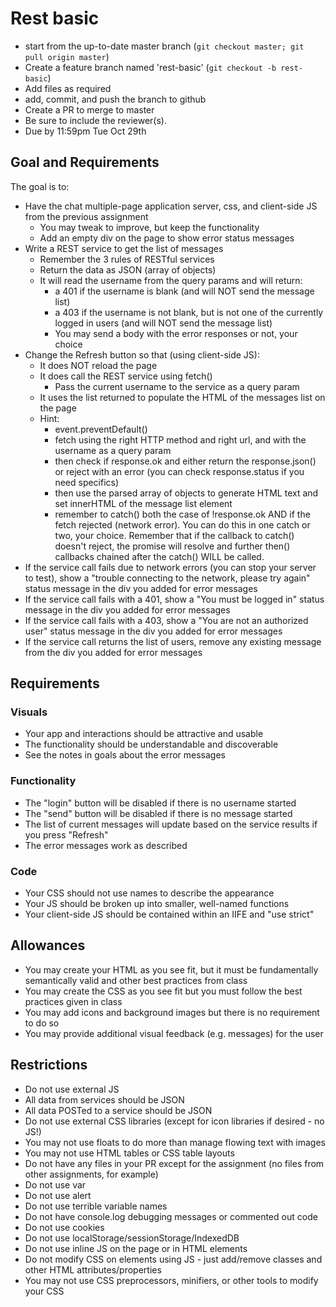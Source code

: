 # Rest basic

* start from the up-to-date master branch (`git checkout master; git pull origin master`)
* Create a feature branch named 'rest-basic' (`git checkout -b rest-basic`)
* Add files as required
* add, commit, and push the branch to github
* Create a PR to merge to master
* Be sure to include the reviewer(s).  
* Due by 11:59pm Tue Oct 29th

## Goal and Requirements

The goal is to:
* Have the chat multiple-page application server, css, and client-side JS from the previous assignment
    * You may tweak to improve, but keep the functionality
    * Add an empty div on the page to show error status messages
* Write a REST service to get the list of messages  
    * Remember the 3 rules of RESTful services
    * Return the data as JSON (array of objects)
    * It will read the username from the query params and will return: 
        * a 401 if the username is blank (and will NOT send the message list)
        * a 403 if the username is not blank, but is not one of the currently logged in users (and will NOT send the message list)
        * You may send a body with the error responses or not, your choice
* Change the Refresh button so that (using client-side JS): 
    * It does NOT reload the page 
    * It does call the REST service using fetch()
        * Pass the current username to the service as a query param
    * It uses the list returned to populate the HTML of the messages list on the page
    * Hint:
        * event.preventDefault()
        * fetch using the right HTTP method and right url, and with the username as a query param
        * then check if response.ok and either return the response.json() or reject with an error (you can check response.status if you need specifics)
        * then use the parsed array of objects to generate HTML text and set innerHTML of the message list element
        * remember to catch() both the case of !response.ok AND if the fetch rejected (network error).  You can do this in one catch or two, your choice.  Remember that if the callback to catch() doesn't reject, the promise will resolve and further then() callbacks chained after the catch() WILL be called.
* If the service call fails due to network errors (you can stop your server to test), show a "trouble connecting to the network, please try again" status message in the div you added for error messages
* If the service call fails with a 401, show a "You must be logged in" status message in the div you added for error messages
* If the service call fails with a 403, show a "You are not an authorized user" status message in the div you added for error messages
* If the service call returns the list of users, remove any existing message from the div you added for error messages

## Requirements

### Visuals

* Your app and interactions should be attractive and usable
* The functionality should be understandable and discoverable
* See the notes in goals about the error messages

### Functionality
* The "login" button will be disabled if there is no username started
* The "send" button will be disabled if there is no message started
* The list of current messages will update based on the service results if you press "Refresh"
* The error messages work as described

### Code
* Your CSS should not use names to describe the appearance
* Your JS should be broken up into smaller, well-named functions
* Your client-side JS should be contained within an IIFE and "use strict"

## Allowances
* You may create your HTML as you see fit, but it must be fundamentally semantically valid and other best practices from class
* You may create the CSS as you see fit but you must follow the best practices given in class
* You may add icons and background images but there is no requirement to do so
* You may provide additional visual feedback (e.g. messages) for the user

## Restrictions
* Do not use external JS 
* All data from services should be JSON
* All data POSTed to a service should be JSON
* Do not use external CSS libraries (except for icon libraries if desired - no JS!)
* You may not use floats to do more than manage flowing text with images
* You may not use HTML tables or CSS table layouts
* Do not have any files in your PR except for the assignment (no files from other assignments, for example)
* Do not use var
* Do not use alert
* Do not use terrible variable names
* Do not have console.log debugging messages or commented out code
* Do not use cookies
* Do not use localStorage/sessionStorage/IndexedDB
* Do not use inline JS on the page or in HTML elements
* Do not modify CSS on elements using JS - just add/remove classes and other HTML attributes/properties
* You may not use CSS preprocessors, minifiers, or other tools to modify your CSS

